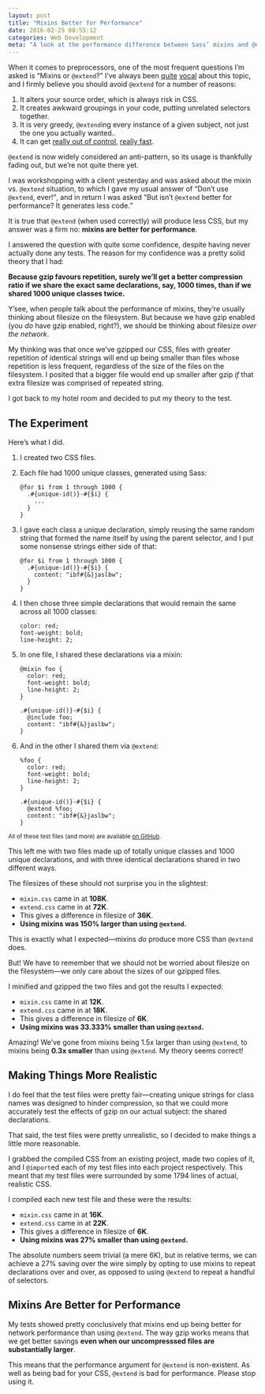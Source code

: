 ```yaml
---
layout: post
title: "Mixins Better for Performance"
date: 2016-02-25 08:55:12
categories: Web Development
meta: "A look at the performance difference between Sass’ mixins and @extend"
---
```


When it comes to preprocessors, one of the most frequent questions I’m asked is
<q>Mixins or `@extend`?</q> I’ve always been
[quite](http://csswizardry.com/2014/01/extending-silent-classes-in-sass/)
[vocal](http://csswizardry.com/2014/11/when-to-use-extend-when-to-use-a-mixin/)
about this topic, and I firmly believe you should avoid `@extend` for a number
of reasons:

1. It alters your source order, which is always risk in CSS.
2. It creates awkward groupings in your code, putting unrelated selectors
   together.
3. It is very greedy, `@extend`ing every instance of a given subject, not just
   the one you actually wanted..
4. It can get [really out of
   control](https://twitter.com/droob/status/561161783239389185), [really
   fast](https://twitter.com/gaelmetais/status/564109775995437057).

`@extend` is now widely considered an anti-pattern, so its usage is thankfully
fading out, but we’re not quite there yet.

I was workshopping with a client yesterday and was asked about the mixin vs.
`@extend` situation, to which I gave my usual answer of <q>Don’t use `@extend`,
ever!</q>, and in return I was asked <q>But isn’t `@extend` better for
performance? It generates less code.</q>

It is true that `@extend` (when used correctly) will produce less CSS, but my
answer was a firm no: **mixins are better for performance**.

I answered the question with quite some confidence, despite having never
actually done any tests. The reason for my confidence was a pretty solid theory
that I had:

**Because gzip favours repetition, surely we’ll get a better compression ratio
if we share the exact same declarations, say, 1000 times, than if we shared
1000 unique classes twice.**

Y’see, when people talk about the performance of mixins, they’re usually
thinking about filesize on the filesystem. But because we have gzip enabled (you
_do_ have gzip enabled, right?), we should be thinking about filesize _over the
network_.

My thinking was that once we’ve gzipped our CSS, files with greater repetition
of identical strings will end up being smaller than files whose repetition is
less frequent, regardless of the size of the files on the filesystem. I posited
that a bigger file would end up smaller after gzip _if_ that extra filesize was
comprised of repeated string.

I got back to my hotel room and decided to put my theory to the test.

## The Experiment

Here’s what I did.

1. I created two CSS files.
2. Each file had 1000 unique classes, generated using Sass:

       @for $i from 1 through 1000 {
         .#{unique-id()}-#{$i} {
           ...
         }
       }
3. I gave each class a unique declaration, simply reusing the same random string
   that formed the name itself by using the parent selector, and I put some
   nonsense strings either side of that:

       @for $i from 1 through 1000 {
         .#{unique-id()}-#{$i} {
           content: "ibf#{&}jaslbw";
         }
       }
4. I then chose three simple declarations that would remain the same across all
   1000 classes:

       color: red;
       font-weight: bold;
       line-height: 2;
5. In one file, I shared these declarations via a mixin:

       @mixin foo {
         color: red;
         font-weight: bold;
         line-height: 2;
       }
       
       .#{unique-id()}-#{$i} {
         @include foo;
         content: "ibf#{&}jaslbw";
       }
6. And in the other I shared them via `@extend`:

       %foo {
         color: red;
         font-weight: bold;
         line-height: 2;
       }
       
       .#{unique-id()}-#{$i} {
         @extend %foo;
         content: "ibf#{&}jaslbw";
       }

<small>All of these test files (and more) are available [on
GitHub](https://github.com/csswizardry/extend-vs-mixin).</small>

This left me with two files made up of totally unique classes and 1000 unique
declarations, and with three identical declarations shared in two different
ways.

The filesizes of these should not surprise you in the slightest:

* `mixin.css` came in at **108K**.
* `extend.css` came in at **72K**.
* This gives a difference in filesize of **36K**.
* **Using mixins was 150% larger than using `@extend`.**

This is exactly what I expected—mixins _do_ produce more CSS than `@extend`
does.

But! We have to remember that we should not be worried about filesize on the
filesystem—we only care about the sizes of our gzipped files.

I minified and gzipped the two files and got the results I expected:

* `mixin.css` came in at **12K**.
* `extend.css` came in at **18K**.
* This gives a difference in filesize of **6K**.
* **Using mixins was 33.333% smaller than using `@extend`.**

Amazing! We’ve gone from mixins being 1.5x larger than using `@extend`, to
mixins being **0.3x smaller** than using `@extend`. My theory seems correct!

## Making Things More Realistic

I do feel that the test files were pretty fair—creating unique strings for class
names was designed to hinder compression, so that we could more accurately test
the effects of gzip on our actual subject: the shared declarations.

That said, the test files were pretty unrealistic, so I decided to make things a
little more reasonable.

I grabbed the compiled CSS from an existing project, made two copies of it, and
I `@import`ed each of my test files into each project respectively. This meant
that my test files were surrounded by some 1794 lines of actual, realistic CSS.

I compiled each new test file and these were the results:

* `mixin.css` came in at **16K**.
* `extend.css` came in at **22K**.
* This gives a difference in filesize of **6K**.
* **Using mixins was 27% smaller than using `@extend`.**

The absolute numbers seem trivial (a mere 6K), but in relative terms, we can
achieve a 27% saving over the wire simply by opting to use mixins to repeat
declarations over and over, as opposed to using `@extend` to repeat a handful of
selectors.

## Mixins Are Better for Performance

My tests showed pretty conclusively that mixins end up being better for network
performance than using `@extend`. The way gzip works means that we get better
savings **even when our uncompresssed files are substantially larger**.

This means that the performance argument for `@extend` is non-existent. As well
as being bad for your CSS, `@extend` is bad for performance. Please stop
using it.
